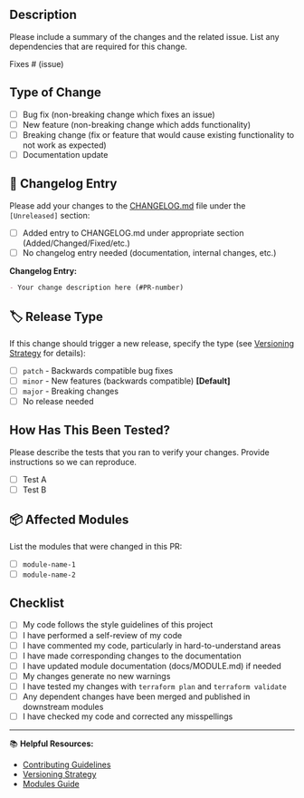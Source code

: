 ## Description

Please include a summary of the changes and the related issue. List any dependencies that are required for this change.

Fixes # (issue)

## Type of Change

- [ ] Bug fix (non-breaking change which fixes an issue)
- [ ] New feature (non-breaking change which adds functionality)
- [ ] Breaking change (fix or feature that would cause existing functionality to not work as expected)
- [ ] Documentation update

## 📝 Changelog Entry

Please add your changes to the [CHANGELOG.md](../CHANGELOG.md) file under the `[Unreleased]` section:

- [ ] Added entry to CHANGELOG.md under appropriate section (Added/Changed/Fixed/etc.)
- [ ] No changelog entry needed (documentation, internal changes, etc.)

**Changelog Entry:**

```markdown
- Your change description here (#PR-number)
```

## 🏷️ Release Type

If this change should trigger a new release, specify the type (see [Versioning Strategy](../docs/VERSIONING.md) for details):

- [ ] `patch` - Backwards compatible bug fixes
- [ ] `minor` - New features (backwards compatible) **[Default]**
- [ ] `major` - Breaking changes
- [ ] No release needed

## How Has This Been Tested?

Please describe the tests that you ran to verify your changes. Provide instructions so we can reproduce.

- [ ] Test A
- [ ] Test B

## 📦 Affected Modules

List the modules that were changed in this PR:

- [ ] `module-name-1`
- [ ] `module-name-2`

## Checklist

- [ ] My code follows the style guidelines of this project
- [ ] I have performed a self-review of my code
- [ ] I have commented my code, particularly in hard-to-understand areas
- [ ] I have made corresponding changes to the documentation
- [ ] I have updated module documentation (docs/MODULE.md) if needed
- [ ] My changes generate no new warnings
- [ ] I have tested my changes with `terraform plan` and `terraform validate`
- [ ] Any dependent changes have been merged and published in downstream modules
- [ ] I have checked my code and corrected any misspellings

---

📚 **Helpful Resources:**

- [Contributing Guidelines](../docs/CONTRIBUTING_GUIDELINES.md)
- [Versioning Strategy](../docs/VERSIONING.md)
- [Modules Guide](../docs/MODULES.md)
